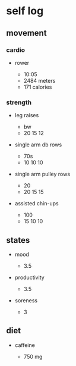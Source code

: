# self log

## movement 

### cardio

- rower

    - 10:05
    - 2484 meters
    - 171 calories

### strength 

- leg raises

    - bw
    - 20 15 12

- single arm db rows

    - 70s
    - 10 10 10 

- single arm pulley rows 

  - 20 
  - 20 15 15

- assisted chin-ups

  - 100 
  - 15 10 10 

## states

- mood

    - 3.5

- productivity

    - 3.5

- soreness

  - 3

## diet

- caffeine

    - 750 mg

